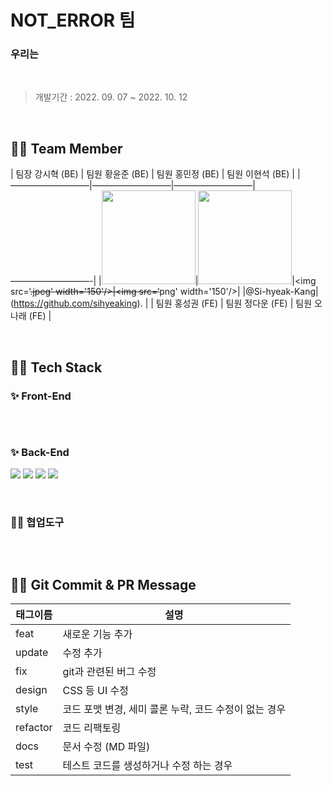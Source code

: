 # NOT_ERROR 팀

### 우리는

<br>

> 개발기간 : 2022. 09. 07 ~ 2022. 10. 12
<br>

## 🫶🏻 Team Member
| 팀장 강시혁 (BE)   |  팀원 황윤준 (BE)  | 팀원 홍민정 (BE)  | 팀원 이현석 (BE)   |
|—————————|—————————|—————————|—————————-|
|<img src=‘~~~~.jpeg’ width='150'>|<img src='h~~~.jpeg' width='150'/>|<img src=‘~~~~.jpeg' width='150'/>|<img src=‘~~~~png' width='150'/>| 
|@Si-hyeak-Kang|(https://github.com/sihyeaking).   |
| 팀원 홍성권 (FE)   |  팀원 정다운 (FE)  | 팀원 오나래 (FE)  |

<br>

## 👏🏻 Tech Stack

### **✨ Front-End**

<p>
	<img>
</p>

<br>

### **✨ Back-End**

<P>
  <img src="https://img.shields.io/badge/Spring Boot-6DB33F?style=for-the-badge&logo=SpringBoot&logoColor=white">
  <img src="https://img.shields.io/badge/Spring Security-6DB33F?style=for-the-badge&logo=SpringSecurity&logoColor=white">
  <img src="https://img.shields.io/badge/Amazon AWS-232F3E?style=for-the-badge&logo=AmazonAWS&logoColor=white">
  <img src="https://img.shields.io/badge/MySQL-4479A1?style=for-the-badge&logo=MySQL&logoColor=white">
</p>

<br>

### 🤝🏻 협업도구

<P>
	<img>
</p>

<br>

## 🤙🏻 Git Commit & PR Message

| 태그이름 | 설명                                                  |
| -------- | ----------------------------------------------------- |
| feat     | 새로운 기능 추가                                      |
| update     | 수정 추가                                      |
| fix      | git과 관련된 버그 수정                                             |
| design   | CSS 등 UI 수정                                 |
| style    | 코드 포맷 변경, 세미 콜론 누락, 코드 수정이 없는 경우 |
| refactor | 코드 리팩토링                                         |
| docs     | 문서 수정 (MD 파일)                                   |
| test     | 테스트 코드를 생성하거나 수정 하는 경우               |
